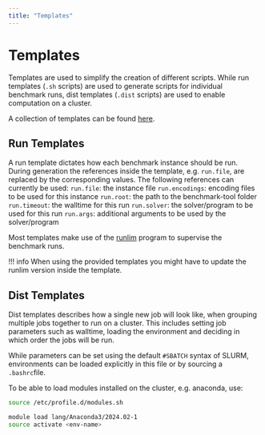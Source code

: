 ```yaml
---
title: "Templates"
---
```


# Templates

Templates are used to simplify the creation of different scripts. While run templates (`.sh` scripts) are used to generate scripts for individual benchmark runs, dist templates (`.dist` scripts) are used to enable computation on a cluster.

A collection of templates can be found [here](https://github.com/potassco/benchmark-tool/blob/master/templates).

## Run Templates
A run template dictates how each benchmark instance should be run. During generation the references inside the template, e.g. `run.file`, are replaced by the corresponding values.
The following references can currently be used:
`run.file`: the instance file
`run.encodings`: encoding files to be used for this instance
`run.root`: the path to the benchmark-tool folder
`run.timeout`: the walltime for this run
`run.solver`: the solver/program to be used for this run
`run.args`: additional arguments to be used by the solver/program


Most templates make use of the [runlim](https://github.com/arminbiere/runlim) program to supervise the benchmark runs.

!!! info
    When using the provided templates you might have to update the runlim version inside the template.

## Dist Templates

Dist templates describes how a single new job will look like, when grouping multiple jobs together to run on a cluster. This includes setting job parameters such as walltime, loading the environment and deciding in which order the jobs will be run.

While parameters can be set using the default `#SBATCH` syntax of SLURM, environments can be loaded explicitly in this file or by sourcing a `.bashrc`file.

To be able to load modules installed on the cluster, e.g. anaconda, use:
```bash
source /etc/profile.d/modules.sh

module load lang/Anaconda3/2024.02-1
source activate <env-name>
```
